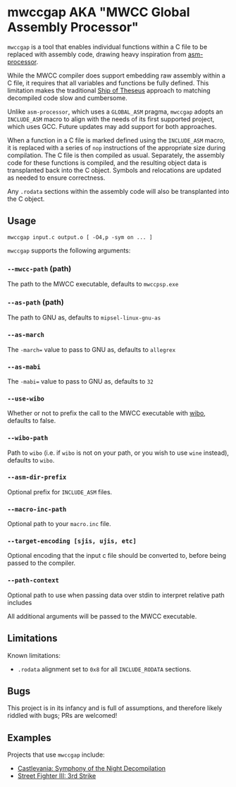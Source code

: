 # mwccgap AKA "MWCC Global Assembly Processor"

`mwccgap` is a tool that enables individual functions within a C file to be replaced with assembly code, drawing heavy inspiration from [asm-processor](https://github.com/simonlindholm/asm-processor).

While the MWCC compiler does support embedding raw assembly within a C file, it requires that all variables and functions be fully defined. This limitation makes the traditional [Ship of Theseus](https://en.wikipedia.org/wiki/Ship_of_Theseus) approach to matching decompiled code slow and cumbersome.

Unlike `asm-processor`, which uses a `GLOBAL_ASM` pragma, `mwccgap` adopts an `INCLUDE_ASM` macro to align with the needs of its first supported project, which uses GCC. Future updates may add support for both approaches.

When a function in a C file is marked defined using the `INCLUDE_ASM` macro, it is replaced with a series of `nop` instructions of the appropriate size during compilation. The C file is then compiled as usual. Separately, the assembly code for these functions is compiled, and the resulting object data is transplanted back into the C object. Symbols and relocations are updated as needed to ensure correctness.

Any `.rodata` sections within the assembly code will also be transplanted into the C object.

## Usage

```
mwccgap input.c output.o [ -O4,p -sym on ... ]
```

`mwccgap` supports the following arguments:

### `--mwcc-path` (path)
The path to the MWCC executable, defaults to `mwccpsp.exe`

### `--as-path` (path)
The path to GNU as, defaults to `mipsel-linux-gnu-as`

### `--as-march`
The `-march=` value to pass to GNU as, defaults to `allegrex`

### `--as-mabi`
The `-mabi=` value to pass to GNU as, defaults to `32`

### `--use-wibo`
Whether or not to prefix the call to the MWCC executable with [wibo](https://github.com/decompals/wibo), defaults to false.

### `--wibo-path`
Path to `wibo` (i.e. if `wibo` is not on your path, or you wish to use `wine` instead), defaults to `wibo`.

### `--asm-dir-prefix`
Optional prefix for `INCLUDE_ASM` files.

### `--macro-inc-path`
Optional path to your `macro.inc` file.

### `--target-encoding [sjis, ujis, etc]`
Optional encoding that the input c file should be converted to, before being passed to the compiler.

### `--path-context`
Optional path to use when passing data over stdin to interpret relative path includes

All additional arguments will be passed to the MWCC executable.


## Limitations

Known limitations:

- `.rodata` alignment set to `0x8` for all `INCLUDE_RODATA` sections.


## Bugs

This project is in its infancy and is full of assumptions, and therefore likely riddled with bugs; PRs are welcomed!


## Examples

Projects that use `mwccgap` include:

- [Castlevania: Symphony of the Night Decompilation](https://github.com/Xeeynamo/sotn-decomp)
- [Street Fighter III: 3rd Strike](https://github.com/apstygo/sfiii-decomp)
